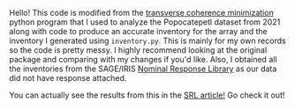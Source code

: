 Hello! This code is modified from the [transverse coherence minimization](https://github.com/uafgeotools/tcm) python program that I used to analyze the Popocatepetl dataset from 2021 along with code to produce an accurate inventory for the array and the inventory I generated using `inventory.py`. This is mainly for my own records so the code is pretty messy. I highly recommend looking at the original package and comparing with my changes if you'd like. Also, I obtained all the inventories from the SAGE/IRIS [Nominal Response Library](https://ds.iris.edu/ds/nrl/) as our data did not have response attached. 

You can actually see the results from this in the [SRL article!](https://doi.org/10.1785/0220240199) Go check it out! 
